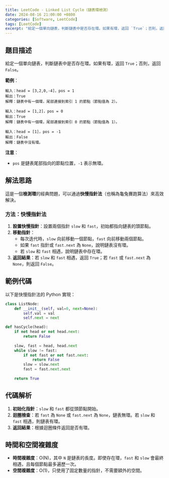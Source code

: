 ```yaml
---
title: LeetCode - Linked List Cycle（鏈表環檢測）
date: 2024-08-16 21:00:00 +0800
categories: [Software, LeetCode]
tags: [LeetCode] 
excerpt: "給定一個單向鏈表，判斷鏈表中是否存在環。如果有環，返回 `True`；否則，返回 `False`。"
---
```


## 題目描述
給定一個單向鏈表，判斷鏈表中是否存在環。如果有環，返回 `True`；否則，返回 `False`。

**範例**：

```
輸入：head = [3,2,0,-4]，pos = 1
輸出：True
解釋：鏈表中有一個環，尾部連接到索引 1 的節點（節點值為 2）。
```

```
輸入：head = [1,2]，pos = 0
輸出：True
解釋：鏈表中有一個環，尾部連接到索引 0 的節點（節點值為 1）。
```

```
輸入：head = [1]，pos = -1
輸出：False
解釋：鏈表中沒有環。
```

**注意**：
- `pos` 是鏈表尾部指向的節點位置，`-1` 表示無環。

## 解法思路
這是一個**檢測環**的經典問題，可以通過**快慢指針法**（也稱為龜兔賽跑算法）來高效解決。

### 方法：快慢指針法
1. **設置快慢指針**：設置兩個指針 `slow` 和 `fast`，初始都指向鏈表的頭節點。
2. **移動指針**：
   - 每次迭代時，`slow` 向前移動一個節點，`fast` 向前移動兩個節點。
   - 如果 `fast` 指針或 `fast.next` 為 `None`，說明鏈表沒有環。
   - 若 `slow` 和 `fast` 相遇，說明鏈表中存在環。
3. **返回結果**：若 `slow` 和 `fast` 相遇，返回 `True`；若 `fast` 或 `fast.next` 為 `None`，則返回 `False`。

## 範例代碼

以下是快慢指針法的 Python 實現：

```python
class ListNode:
    def __init__(self, val=0, next=None):
        self.val = val
        self.next = next

def hasCycle(head):
    if not head or not head.next:
        return False
    
    slow, fast = head, head.next
    while slow != fast:
        if not fast or not fast.next:
            return False
        slow = slow.next
        fast = fast.next.next
    
    return True
```

## 代碼解析
1. **初始化指針**：`slow` 和 `fast` 都從頭節點開始。
2. **迴圈檢查**：若 `fast` 為 `None` 或 `fast.next` 為 `None`，鏈表無環。若 `slow` 和 `fast` 相遇，則鏈表有環。
3. **返回結果**：根據迴圈條件返回是否有環。

## 時間和空間複雜度
- **時間複雜度**：O(N)，其中 `N` 是鏈表的長度。即使存在環，`fast` 和 `slow` 會最終相遇，且每個節點最多遍歷一次。
- **空間複雜度**：O(1)，只使用了固定數量的指針，不需要額外的空間。
